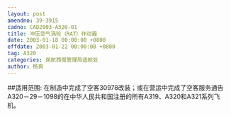 ```yaml
---
layout: post
amendno: 39-3915
cadno: CAD2003-A320-01
title: 冲压空气涡轮（RAT）作动器
date: 2003-01-18 00:00:00 +0800
effdate: 2003-01-22 00:00:00 +0800
tag: A320
categories: 民航西南管理局适航处
author: 杨爽
---
```


##适用范围:
在制造中完成了空客30978改装；或在营运中完成了空客服务通告A320－29－1098的在中华人民共和国注册的所有A319、A320和A321系列飞机。

